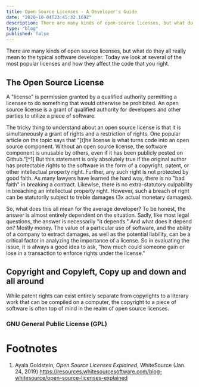 ```yaml
---
title: Open Source Licenses - A Developer's Guide
date: "2020-10-04T23:45:32.169Z"
description: There are many kinds of open-source licenses, but what do they all really mean to the typical software developer. Today we look at several of the most popular licenses and how they affect the code that you right.
type: "blog"
published: false
---
```


There are many kinds of open source licenses, but what do they all really mean to the typical software developer. Today we look at several of the most popular licenses and how they affect the code that you right.

## The Open Source License

A "license" is permission granted by a qualified authority permitting a licensee to do something that would otherwise be prohibited. An open source license is a grant of qualified authority for developers and other parties to utilize a piece of software.

The tricky thing to understand about an open source license is that it is simultaneously a grant of rights and a restriction of rights. One popular article on the topic says that "[t]he license is what turns code into an open source component. Without an open source license, the software component is unusable by others, even if it has been publicly posted on Github."[^1] But this statement is only absolutely true if the original author has protectable rights to the software in the form of a copyright, patent, or other intellectual property right. Further, any such right is not protected by good faith. As many lawyers have learned the hard way, there is no "bad faith" in breaking a contract. Likewise, there is no extra-statutory culpability in breaching an intellectual property right. However, such a breach of right can be statutorily subject to treble damages (3x actual monetary damages).

So, what does this all mean for the average developer? To be honest, the answer is almost entirely dependent on the situation. Sadly, like most legal questions, the answer is necessarily "it depends." And what does it depend on? Mostly money. The value of a particular use of software, and the ability of a company to extract damages, as well as the potential liability, can be a critical factor in analyzing the importance of a license. So in evaluating the issue, it is always a good idea to ask, "how much could someone gain or lose in a transaction to enforce rights under the license." 

## Copyright and Copyleft, Copy up and down and all around
While patent rights can exist entirely separate from copyrights to a literary work that can be compiled on a computer, the copyright to a piece of software is often top of mind in the realm of open source licenses.

### GNU General Public License (GPL)

# Footnotes
1. Ayala Goldstein, <i>Open Source Licenses Explained</i>, WhiteSource (Jan. 24, 2019) https://resources.whitesourcesoftware.com/blog-whitesource/open-source-licenses-explained
